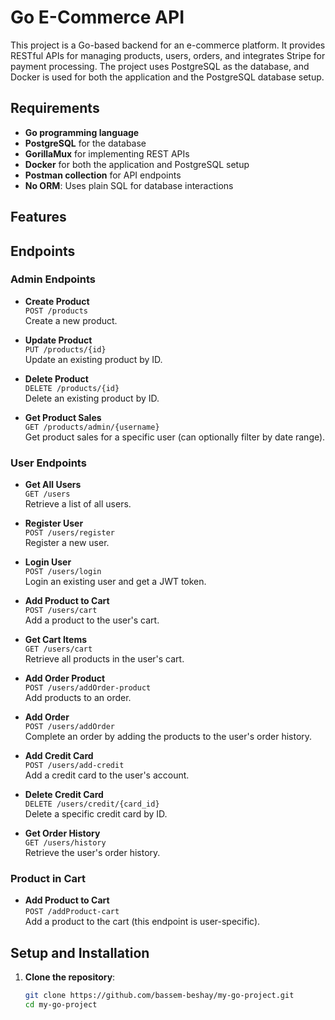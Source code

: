 # Go E-Commerce API

This project is a Go-based backend for an e-commerce platform. It provides RESTful APIs for managing products, users, orders, and integrates Stripe for payment processing. The project uses PostgreSQL as the database, and Docker is used for both the application and the PostgreSQL database setup.

## Requirements

- **Go programming language** 
- **PostgreSQL** for the database
- **GorillaMux** for implementing REST APIs
- **Docker** for both the application and PostgreSQL setup
- **Postman collection** for API endpoints
- **No ORM**: Uses plain SQL for database interactions

## Features

## Endpoints

### Admin Endpoints
- **Create Product**  
  `POST /products`  
  Create a new product.
  
- **Update Product**  
  `PUT /products/{id}`  
  Update an existing product by ID.
  
- **Delete Product**  
  `DELETE /products/{id}`  
  Delete an existing product by ID.

- **Get Product Sales**  
  `GET /products/admin/{username}`  
  Get product sales for a specific user (can optionally filter by date range).

### User Endpoints
- **Get All Users**  
  `GET /users`  
  Retrieve a list of all users.

- **Register User**  
  `POST /users/register`  
  Register a new user.

- **Login User**  
  `POST /users/login`  
  Login an existing user and get a JWT token.

- **Add Product to Cart**  
  `POST /users/cart`  
  Add a product to the user's cart.

- **Get Cart Items**  
  `GET /users/cart`  
  Retrieve all products in the user's cart.

- **Add Order Product**  
  `POST /users/addOrder-product`  
  Add products to an order.

- **Add Order**  
  `POST /users/addOrder`  
  Complete an order by adding the products to the user's order history.

- **Add Credit Card**  
  `POST /users/add-credit`  
  Add a credit card to the user's account.

- **Delete Credit Card**  
  `DELETE /users/credit/{card_id}`  
  Delete a specific credit card by ID.

- **Get Order History**  
  `GET /users/history`  
  Retrieve the user's order history.

### Product in Cart
- **Add Product to Cart**  
  `POST /addProduct-cart`  
  Add a product to the cart (this endpoint is user-specific).
## Setup and Installation

1. **Clone the repository**:
   ```bash
   git clone https://github.com/bassem-beshay/my-go-project.git
   cd my-go-project
